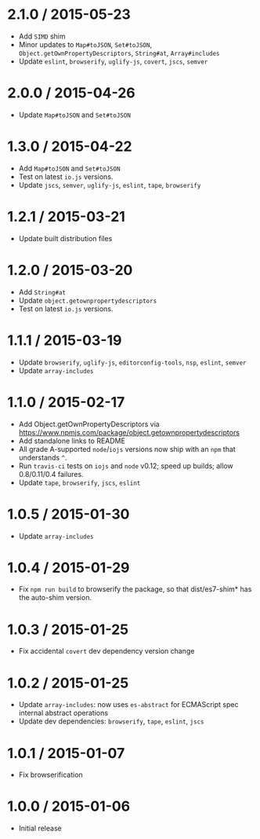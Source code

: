 2.1.0 / 2015-05-23
=================
  * Add `SIMD` shim
  * Minor updates to `Map#toJSON`, `Set#toJSON`, `Object.getOwnPropertyDescriptors`, `String#at`, `Array#includes`
  * Update `eslint`, `browserify`, `uglify-js`, `covert`, `jscs`, `semver`

2.0.0 / 2015-04-26
=================
  * Update `Map#toJSON` and `Set#toJSON`

1.3.0 / 2015-04-22
=================
  * Add `Map#toJSON` and `Set#toJSON`
  * Test on latest `io.js` versions.
  * Update `jscs`, `semver`, `uglify-js`, `eslint`, `tape`, `browserify`

1.2.1 / 2015-03-21
=================
  * Update built distribution files

1.2.0 / 2015-03-20
=================
  * Add `String#at`
  * Update `object.getownpropertydescriptors`
  * Test on latest `io.js` versions.

1.1.1 / 2015-03-19
=================
  * Update `browserify`, `uglify-js`, `editorconfig-tools`, `nsp`, `eslint`, `semver`
  * Update `array-includes`

1.1.0 / 2015-02-17
=================
  * Add Object.getOwnPropertyDescriptors via https://www.npmjs.com/package/object.getownpropertydescriptors
  * Add standalone links to README
  * All grade A-supported `node`/`iojs` versions now ship with an `npm` that understands `^`.
  * Run `travis-ci` tests on `iojs` and `node` v0.12; speed up builds; allow 0.8/0.11/0.4 failures.
  * Update `tape`, `browserify`, `jscs`, `eslint`

1.0.5 / 2015-01-30
=================
  * Update `array-includes`

1.0.4 / 2015-01-29
=================
  * Fix `npm run build` to browserify the package, so that dist/es7-shim\* has the auto-shim version.

1.0.3 / 2015-01-25
=================
  * Fix accidental `covert` dev dependency version change

1.0.2 / 2015-01-25
=================
  * Update `array-includes`: now uses `es-abstract` for ECMAScript spec internal abstract operations
  * Update dev dependencies: `browserify`, `tape`, `eslint`, `jscs`

1.0.1 / 2015-01-07
=================
  * Fix browserification

1.0.0 / 2015-01-06
=================
  * Initial release

